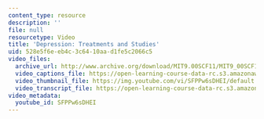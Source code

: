 ```yaml
---
content_type: resource
description: ''
file: null
resourcetype: Video
title: 'Depression: Treatments and Studies'
uid: 528e5f6e-eb4c-3c64-10aa-d1fe5c2066c5
video_files:
  archive_url: http://www.archive.org/download/MIT9.00SCF11/MIT9_00SCF11_lec21_300k.mp4
  video_captions_file: https://open-learning-course-data-rc.s3.amazonaws.com/9-00sc-introduction-to-psychology-fall-2011/e44adb659d4b5c86abee883b83fb2d2b_SFPPw6sDHEI.vtt
  video_thumbnail_file: https://img.youtube.com/vi/SFPPw6sDHEI/default.jpg
  video_transcript_file: https://open-learning-course-data-rc.s3.amazonaws.com/9-00sc-introduction-to-psychology-fall-2011/5d5ef70b8014a08d3db3a2b4f0942b7d_SFPPw6sDHEI.pdf
video_metadata:
  youtube_id: SFPPw6sDHEI
---
```

